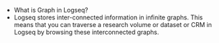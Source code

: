 - What is Graph in Logseq?
- Logseq stores inter-connected information in infinite graphs. This means that you can traverse a research volume or dataset or CRM in Logseq by browsing these interconnected graphs.